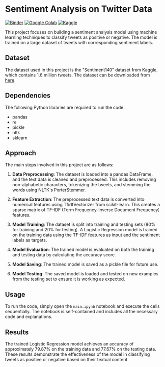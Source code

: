 # Sentiment Analysis on Twitter Data

[![Binder](https://mybinder.org/badge_logo.svg)](https://notebooks.gesis.org/binder/jupyter/user/andrewzgheib-ml-timent-analysis-nahwr9di/lab/tree/main.ipynb)
[![Google Colab](https://colab.research.google.com/assets/colab-badge.svg)](https://colab.research.google.com/github/andrewzgheib/ML-Sentiment-Analysis/blob/main/main.ipynb)
[![Kaggle](https://camo.githubusercontent.com/1398db766d8ca60e6f296aac9ac429e344705c6c2c7e1ceb024230aac69fd6be/68747470733a2f2f6b6167676c652e636f6d2f7374617469632f696d616765732f6f70656e2d696e2d6b6167676c652e737667)](https://www.kaggle.com/code/andrewzgheib/notebookadd7decf9c/edit)

This project focuses on building a sentiment analysis model using machine learning techniques to classify tweets as positive or negative. The model is trained on a large dataset of tweets with corresponding sentiment labels.

## Dataset

The dataset used in this project is the "Sentiment140" dataset from Kaggle, which contains 1.6 million tweets. The dataset can be downloaded from [here](https://www.kaggle.com/datasets/kazanova/sentiment140).

## Dependencies

The following Python libraries are required to run the code:

- pandas
- re
- pickle
- nltk
- sklearn

## Approach

The main steps involved in this project are as follows:

1. **Data Preprocessing**: The dataset is loaded into a pandas DataFrame, and the text data is cleaned and preprocessed. This includes removing non-alphabetic characters, tokenizing the tweets, and stemming the words using NLTK's PorterStemmer.

2. **Feature Extraction**: The preprocessed text data is converted into numerical features using TfidfVectorizer from scikit-learn. This creates a sparse matrix of TF-IDF (Term Frequency-Inverse Document Frequency) features.

3. **Model Training**: The dataset is split into training and testing sets (80% for training and 20% for testing). A Logistic Regression model is trained on the training data using the TF-IDF features as input and the sentiment labels as targets.

4. **Model Evaluation**: The trained model is evaluated on both the training and testing data by calculating the accuracy score.

5. **Model Saving**: The trained model is saved as a pickle file for future use.

6. **Model Testing**: The saved model is loaded and tested on new examples from the testing set to ensure it is working as expected.

## Usage

To run the code, simply open the `main.ipynb` notebook and execute the cells sequentially. The notebook is self-contained and includes all the necessary code and explanations.

## Results

The trained Logistic Regression model achieves an accuracy of approximately 79.87% on the training data and 77.67% on the testing data. These results demonstrate the effectiveness of the model in classifying tweets as positive or negative based on their textual content.
